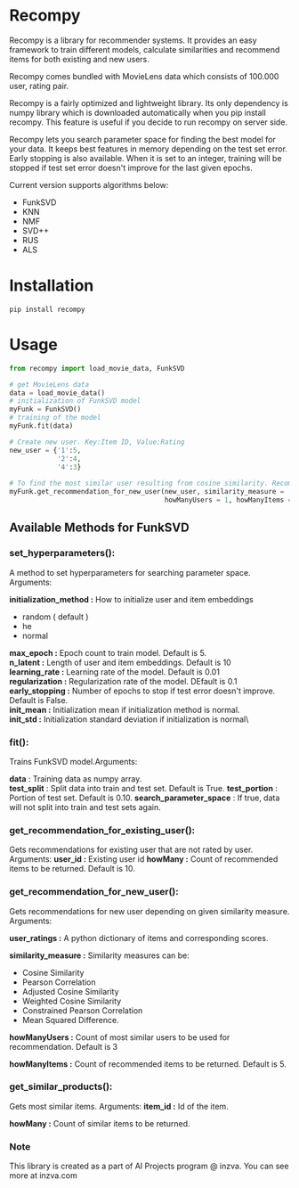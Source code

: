 # Recompy

Recompy is a library for recommender systems. It provides an easy framework to train different models, calculate similarities and recommend items for both existing and new users.

Recompy comes bundled with MovieLens data which consists of 100.000 user, rating pair.

Recompy is a fairly optimized and lightweight library. Its only dependency is numpy library which is downloaded automatically when you pip install recompy. This feature is useful if you decide to run recompy on server side.

Recompy lets you search parameter space for finding the best model for your data. It keeps best features in memory depending on the test set error. Early stopping is also available. When it is set to an integer, training will be stopped if test set error doesn't improve for the last given epochs.  

Current version supports algorithms below:
* FunkSVD
* KNN
* NMF
* SVD++
* RUS
* ALS


# Installation
```shell
pip install recompy
```
# Usage

```python
from recompy import load_movie_data, FunkSVD

# get MovieLens data
data = load_movie_data()
# initialization of FunkSVD model
myFunk = FunkSVD()
# training of the model
myFunk.fit(data)

# Create new user. Key:Item ID, Value:Rating
new_user = {'1':5,
            '2':4,
            '4':3}
            
# To find the most similar user resulting from cosine similarity. Recommend 5 items using the most similar user 
myFunk.get_recommendation_for_new_user(new_user, similarity_measure = 'cosine_similarity', 
                                       howManyUsers = 1, howManyItems = 5)
```

## Available Methods for FunkSVD

### set_hyperparameters():

A method to set hyperparameters for searching parameter space. Arguments:

__initialization_method :__  How to initialize user and item embeddings
* random ( default )
* he
* normal

__max_epoch :__ Epoch count to train model. Default is 5.\
__n_latent :__ Length of user and item embeddings. Default is 10\
__learning_rate :__ Learning rate of the model. Default is 0.01\
__regularization :__ Regularization rate of the model. DEfault is 0.1\
__early_stopping :__ Number of epochs to stop if test error doesn't improve. Default is False.\
__init_mean :__ Initialization mean if initialization method is normal.\
__init_std :__ Initialization standard deviation if initialization is normal\


### fit():

Trains FunkSVD model.Arguments:

__data__ : Training data as numpy array.\
__test_split__ : Split data into train and test set. Default is True.
__test_portion__ : Portion of test set. Default is 0.10.
__search_parameter_space__ : If true, data will not split into train and test sets again.  

### get_recommendation_for_existing_user():

Gets recommendations for existing user that are not rated by user. Arguments:
__user_id :__ Existing user id
__howMany :__ Count of recommended items to be returned. Default is 10.

### get_recommendation_for_new_user(): 

Gets recommendations for new user depending on given similarity measure. Arguments:

__user_ratings :__ A python dictionary of items and corresponding scores.

__similarity_measure :__ Similarity measures can be:
* Cosine Similarity
* Pearson Correlation
* Adjusted Cosine Similarity
* Weighted Cosine Similarity
* Constrained Pearson Correlation
* Mean Squared Difference.

__howManyUsers :__ Count of most similar users to be used for recommendation. Default is 3

__howManyItems :__ Count of recommended items to be returned. Default is 5.

### get_similar_products():
Gets most similar items. Arguments:
__item_id :__ Id of the item.

__howMany :__ Count of similar items to be returned.


### Note
This library is created as a part of AI Projects program @ inzva. You can see more at inzva.com
